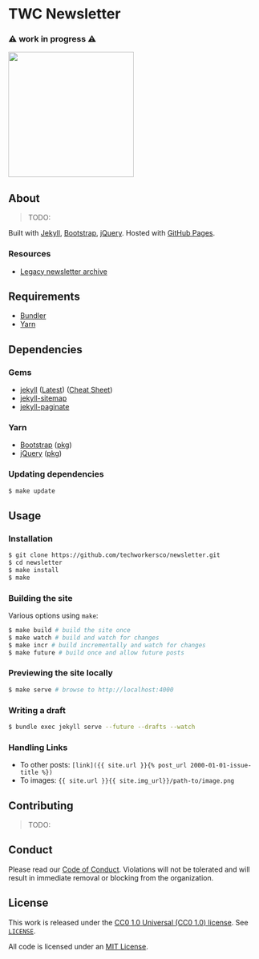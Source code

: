 # TWC Newsletter

### ⚠️ work in progress ⚠️

<img src="https://raw.githubusercontent.com/techworkersco/newsletter/master/img/newsletter-team.png" width="250"/>

## About

> TODO:

Built with [Jekyll](https://jekyllrb.com), [Bootstrap](https://getbootstrap.com), [jQuery](https://jquery.com). Hosted with [GitHub Pages](https://pages.github.com).

### Resources

- [Legacy newsletter archive](https://us11.campaign-archive.com/home/?u=194e57c175176cfd13007a197&id=7cb85d276a)

## Requirements

- [Bundler](https://bundler.io)
- [Yarn](https://yarnpkg.com/en/)

## Dependencies

### Gems

- [jekyll](https://jekyllrb.com) ([Latest](https://github.com/jekyll/jekyll/releases/latest)) ([Cheat Sheet](https://learn.cloudcannon.com/jekyll-cheat-sheet/))
- [jekyll-sitemap](https://github.com/jekyll/jekyll-sitemap)
- [jekyll-paginate](https://github.com/jekyll/jekyll-paginate)

### Yarn

- [Bootstrap](https://getbootstrap.com) ([pkg](https://yarnpkg.com/en/package/bootstrap))
- [jQuery](https://jquery.com) ([pkg](https://yarnpkg.com/en/package/jquery))

### Updating dependencies

```bash
$ make update
```

## Usage

### Installation

```bash
$ git clone https://github.com/techworkersco/newsletter.git
$ cd newsletter
$ make install
$ make
```

### Building the site

Various options using `make`:

```bash
$ make build # build the site once
$ make watch # build and watch for changes
$ make incr # build incrementally and watch for changes
$ make future # build once and allow future posts
```

### Previewing the site locally

```bash
$ make serve # browse to http://localhost:4000
```

### Writing a draft

```bash
$ bundle exec jekyll serve --future --drafts --watch
```

### Handling Links

- To other posts: `[link]({{ site.url }}{% post_url 2000-01-01-issue-title %})`
- To images: `{{ site.url }}{{ site.img_url}}/path-to/image.png`

## Contributing

> TODO:

## Conduct

Please read our [Code of Conduct](https://github.com/techworkersco/newsletter/blob/master/.github/CODE_OF_CONDUCT.md). Violations will not be tolerated and will result in immediate removal or blocking from the organization.

## License

This work is released under the [CC0 1.0 Universal (CC0 1.0) license](https://creativecommons.org/publicdomain/zero/1.0/). See [`LICENSE`](https://github.com/techworkersco/newsletter/blob/master/LICENSE).

All code is licensed under an [MIT License](https://opensource.org/licenses/MIT).
